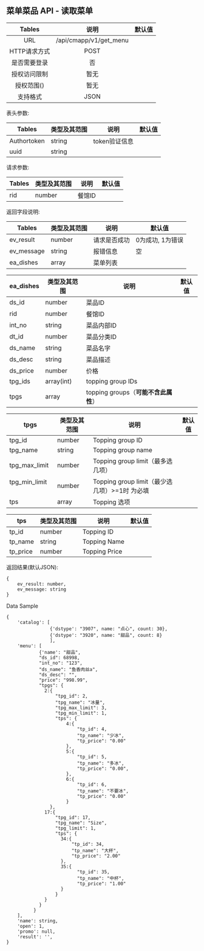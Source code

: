 ## 菜单菜品 API - 读取菜单

|  Tables  |           说明            | 默认值  |
| :------: | :---------------------: | :--: |
|   URL    | /api/cmapp/v1/get_menu |      |
| HTTP请求方式 |          POST           |      |
|  是否需要登录  |            否            |      |
|  授权访问限制  |           暂无            |      |
|  授权范围()  |           暂无            |      |
|   支持格式   |          JSON           |      |

表头参数:

| Tables      | 类型及其范围 | 说明        | 默认值  |
| ----------- | ------ | --------- | ---- |
| Authortoken | string | token验证信息 |      |
| uuid | string |  |      |


请求参数:

| Tables  | 类型及其范围 | 说明     | 默认值  |
| ------- | ------ | ------ | ---- |
| rid     | number | 餐馆ID   |      |


返回字段说明:

| Tables     | 类型及其范围 | 说明     | 默认值        |
| ---------- | ------ | ------ | ---------- |
| ev_result  | number | 请求是否成功 | 0为成功, 1为错误 |
| ev_message | string | 报错信息   | 空          |
| ea_dishes | array | 菜单列表   |           |


| ea_dishes     | 类型及其范围 | 说明     | 默认值        |
| ---------- | ------ | ------ | ---------- |
| ds_id     | number | 菜品ID  |    |
| rid     | number | 餐馆ID   |      |
| int_no  | string | 菜品内部ID |      |
| dt_id   | number | 菜品分类ID |      |
| ds_name | string | 菜品名字   |      |
| ds_desc | string | 菜品描述   |      |
| ds_price   | number | 价格     |      |
| tpg_ids   | array(int) | topping group IDs    |      |
| tpgs   | array | topping groups（**可能不含此属性**）    |      |

| tpgs  | 类型及其范围 | 说明     | 默认值  |
| ------- | ------ | ------ | ---- |
| tpg_id     | number | Topping group ID   |    |
| tpg_name     | string | Topping group name   |    |
| tpg_max_limit     | number | Topping group limit（最多选几项）  |    |
| tpg_min_limit     | number | Topping group limit（最少选几项）>=1时 为必填 |    |
| tps     | array | Topping 选项  |    |

| tps  | 类型及其范围 | 说明     | 默认值  |
| ------- | ------ | ------ | ---- |
| tp_id     | number | Topping ID   |    |
| tp_name     | string | Topping Name   |    |
| tp_price     | number | Topping Price   |    |


返回结果(默认JSON):

```
{
    ev_result: number,
    ev_message: string
}
```


Data Sample
```
{
    'catalog': [
                {'dstype': "3907", name: "点心", count: 30},
                {'dstype': "3920", name: "甜品", count: 8}
                ],
    'menu': [
            {'name': "甜品",
            "ds_id": 68998,
            "int_no": "123",
            "ds_name": "鱼香肉丝a",
            "ds_desc": "",
            "price": "998.99",
            "tpgs": {
              2:{
                  "tpg_id": 2,
                  "tpg_name": "冰量",
                  "tpg_max_limit": 3,
                  "tpg_min_limit": 1,
                  "tps": {
                      4:{
                          "tp_id": 4,
                          "tp_name": "少冰",
                          "tp_price": "0.00"
                      },
                      5:{
                          "tp_id": 5,
                          "tp_name": "多冰",
                          "tp_price": "0.00",
                      },
                      6:{
                          "tp_id": 6,
                          "tp_name": "不要冰",
                          "tp_price": "0.00"
                      }
                },
              17:{
                  "tpg_id": 17,
                  "tpg_name": "Size",
                  "tpg_limit": 1,
                  "tps": {
                    34:{
                        "tp_id": 34,
                        "tp_name": "大杯",
                        "tp_price": "2.00"
                    },
                    35:{
                          "tp_id": 35,
                          "tp_name": "中杯",
                          "tp_price": "1.00"
                    }
                  }
              }
            }
          }
    ],             
    'name': string,
    'open': 1,
    'promo': null,
    'result': '',
}
```

